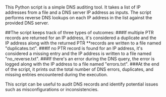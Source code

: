 This Python script is a simple DNS auditing tool. It takes a list of IP addresses from a file and a DNS server IP address as inputs. The script performs reverse DNS lookups on each IP address in the list against the provided DNS server.

##The script keeps track of three types of outcomes:
###If multiple PTR records are returned for an IP address, it's considered a duplicate and the IP address along with the returned PTR **records are written to a file named "duplicates.txt".
###If no PTR record is found for an IP address, it's considered a missing entry and the IP address is written to a file named "no_reverse.txt".
###If there's an error during the DNS query, the error is logged along with the IP address to a file named "errors.txt".
###At the end of the script, it prints out the total number of DNS errors, duplicates, and missing entries encountered during the execution.

This script can be useful to audit DNS records and identify potential issues such as misconfigurations or inconsistencies.
